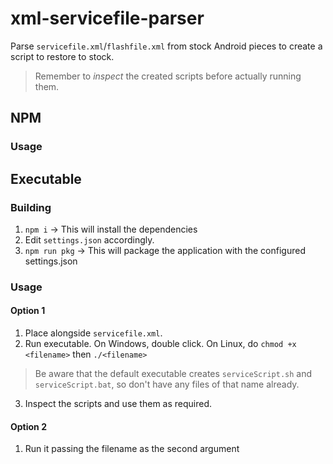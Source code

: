 # xml-servicefile-parser

Parse `servicefile.xml`/`flashfile.xml` from stock Android pieces to create a script to restore to stock.

> Remember to *inspect* the created scripts before actually running them.


## NPM

### Usage



## Executable

### Building

1. `npm i` -> This will install the dependencies
2. Edit `settings.json` accordingly.
3. `npm run pkg` -> This will package the application with the configured settings.json

### Usage

#### Option 1

1. Place alongside `servicefile.xml`.
2. Run executable. On Windows, double click. On Linux, do `chmod +x <filename>` then `./<filename>`
> Be aware that the default executable creates `serviceScript.sh` and `serviceScript.bat`, so don't have any files of that name already. 
3. Inspect the scripts and use them as required.

#### Option 2

1. Run it passing the filename as the second argument
